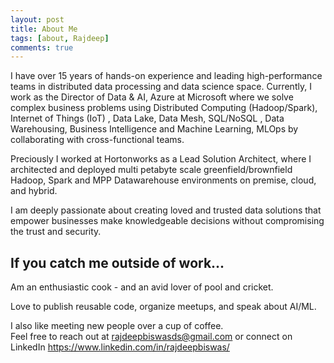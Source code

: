 ```yaml
---
layout: post
title: About Me
tags: [about, Rajdeep]
comments: true
---
```

I have over 15 years of hands-on experience and leading high-performance teams in distributed data processing and data science space. Currently, I work as the Director of Data & AI, Azure at Microsoft where we solve complex business problems using Distributed Computing (Hadoop/Spark), Internet of Things (IoT) , Data Lake, Data Mesh, SQL/NoSQL , Data Warehousing, Business Intelligence and Machine Learning, MLOps by collaborating with cross-functional teams.   
   
Preciously I worked at Hortonworks as a Lead Solution Architect, where I architected and deployed multi petabyte scale greenfield/brownfield Hadoop, Spark and MPP Datawarehouse environments on premise, cloud, and hybrid.   
  
I am deeply passionate about creating loved and trusted data solutions that empower businesses make knowledgeable decisions without compromising the trust and security.   
    

## If you catch me outside of work...
Am an enthusiastic cook - and an avid lover of pool and cricket.  
  
Love to publish reusable code, organize meetups, and speak about AI/ML.  
  
I also like meeting new people over a cup of coffee.  
Feel free to reach out at rajdeepbiswasds@gmail.com or connect on LinkedIn https://www.linkedin.com/in/rajdeepbiswas/  
  
    
    

